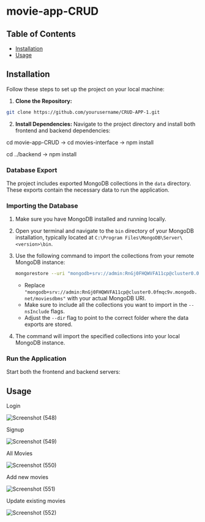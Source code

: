 # movie-app-CRUD

## Table of Contents

- [Installation](#installation)
- [Usage](#usage)

## Installation

Follow these steps to set up the project on your local machine:

1. **Clone the Repository:**
```bash
git clone https://github.com/yourusername/CRUD-APP-1.git
```

2. **Install Dependencies:**
Navigate to the project directory and install both frontend and backend dependencies:

cd movie-app-CRUD ->
cd movies-interface -> 
npm install

cd ../backend ->
npm install

### Database Export

The project includes exported MongoDB collections in the `data` directory. These exports contain the necessary data to run the application.

### Importing the Database

1. Make sure you have MongoDB installed and running locally.

2. Open your terminal and navigate to the `bin` directory of your MongoDB installation, typically located at `C:\Program Files\MongoDB\Server\<version>\bin`.

3. Use the following command to import the collections from your remote MongoDB instance:

    ```bash
    mongorestore --uri "mongodb+srv://admin:RnGj0FHQWVFA11cp@cluster0.0fmqc9v.mongodb.net/moviesdbms" --nsInclude "movies.*" --nsInclude "users.*" --dir "C:\Users\kappal\Documents\CRUD APP 1\data"
    ```

    - Replace `"mongodb+srv://admin:RnGj0FHQWVFA11cp@cluster0.0fmqc9v.mongodb.net/moviesdbms"` with your actual MongoDB URI.
    - Make sure to include all the collections you want to import in the `--nsInclude` flags.
    - Adjust the `--dir` flag to point to the correct folder where the data exports are stored.

4. The command will import the specified collections into your local MongoDB instance.

### Run the Application

Start both the frontend and backend servers:


## Usage
Login

![Screenshot (548)](https://github.com/abdrhxyii/movie-app-CRUD/assets/108976320/06d33032-e059-405a-8f57-e0c211d1f7db)

Signup

![Screenshot (549)](https://github.com/abdrhxyii/movie-app-CRUD/assets/108976320/21967e7f-fafb-4057-9203-04f1fb201ab8)

All Movies

![Screenshot (550)](https://github.com/abdrhxyii/movie-app-CRUD/assets/108976320/322013e6-aa18-4dc7-bc78-074d76292bf9)

Add new movies

![Screenshot (551)](https://github.com/abdrhxyii/movie-app-CRUD/assets/108976320/62768518-e384-4b19-ae2b-5c9a6a48a293)

Update existing movies

![Screenshot (552)](https://github.com/abdrhxyii/movie-app-CRUD/assets/108976320/d6d4feac-bb46-4b8b-b1ee-7298dd334f1a)




